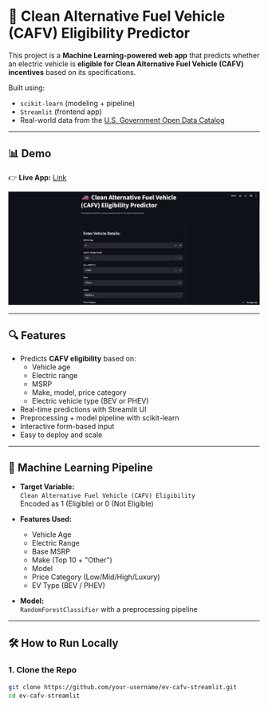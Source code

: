 # 🚗 Clean Alternative Fuel Vehicle (CAFV) Eligibility Predictor

This project is a **Machine Learning-powered web app** that predicts whether an electric vehicle is **eligible for Clean Alternative Fuel Vehicle (CAFV) incentives** based on its specifications.

Built using:
- `scikit-learn` (modeling + pipeline)
- `Streamlit` (frontend app)
- Real-world data from the [U.S. Government Open Data Catalog](https://catalog.data.gov/dataset/electric-vehicle-population-data)

---

## 📊 Demo

👉 **Live App:** [Link](https://cafv-eligibility-predictor-2025.streamlit.app/)

![app-screenshot](demo.png)

---

## 🔍 Features

- Predicts **CAFV eligibility** based on:
  - Vehicle age
  - Electric range
  - MSRP
  - Make, model, price category
  - Electric vehicle type (BEV or PHEV)
- Real-time predictions with Streamlit UI
- Preprocessing + model pipeline with scikit-learn
- Interactive form-based input
- Easy to deploy and scale

---

## 🧠 Machine Learning Pipeline

- **Target Variable:**  
  `Clean Alternative Fuel Vehicle (CAFV) Eligibility`  
  Encoded as 1 (Eligible) or 0 (Not Eligible)

- **Features Used:**  
  - Vehicle Age  
  - Electric Range  
  - Base MSRP  
  - Make (Top 10 + "Other")  
  - Model  
  - Price Category (Low/Mid/High/Luxury)  
  - EV Type (BEV / PHEV)

- **Model:**  
  `RandomForestClassifier` with a preprocessing pipeline

---

## 🛠 How to Run Locally

### 1. Clone the Repo

```bash
git clone https://github.com/your-username/ev-cafv-streamlit.git
cd ev-cafv-streamlit
